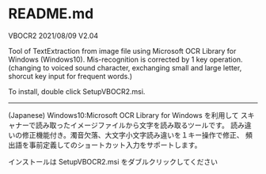 ﻿# README.md 

VBOCR2                   2021/08/09  V2.04

Tool of TextExtraction from image file using Microsoft OCR Library for Windows (Windows10).
Mis-recognition is corrected by 1 key operation.
(changing to voiced sound character, exchanging small and large letter, shorcut key input for frequent words.)

To install, double click SetupVBOCR2.msi.

*************************************************************************

(Japanese)
Windows10:Microsoft OCR Library for Windows を利用して
スキャナーで読み取ったイメージファイルから文字を読み取るツールです。
読み違いの修正機能付き。濁音欠落、大文字小文字読み違いを１キー操作で修正、
頻出語を事前定義してのショートカット入力をサポートします。

インストールは SetupVBOCR2.msi をダブルクリックしてください

